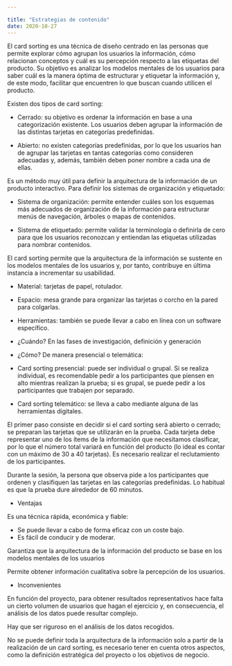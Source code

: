 ```yaml
---

title: "Estrategias de contenido"
date: 2020-10-27
---
```


El card sorting es una técnica de diseño centrado en las personas que permite explorar cómo agrupan los usuarios la información, cómo relacionan conceptos y cuál es su percepción respecto a las etiquetas del
producto. Su objetivo es analizar los modelos mentales de los usuarios para saber cuál es la manera óptima de estructurar y etiquetar la información y, de este modo, facilitar que encuentren lo que buscan cuando utilicen el producto.

Existen dos tipos de card sorting:

- Cerrado: su objetivo es ordenar la información en base a una categorización existente. Los usuarios deben agrupar la información de las distintas tarjetas en categorías predefinidas.

- Abierto: no existen categorías predefinidas, por lo que los usuarios han de agrupar las tarjetas en tantas categorías como consideren adecuadas y, además, también deben poner nombre a cada una de ellas.

Es un método muy útil para definir la arquitectura de la información de un producto interactivo. Para definir los sistemas de organización y etiquetado:

- Sistema de organización: permite entender cuáles son los esquemas más adecuados de organización de la información para estructurar menús de navegación, árboles o mapas de contenidos.

- Sistema de etiquetado: permite validar la terminología o definirla de cero para que los usuarios reconozcan y entiendan las etiquetas utilizadas para nombrar contenidos.

El card sorting permite que la arquitectura de la información se sustente en los modelos mentales
de los usuarios y, por tanto, contribuye en última instancia a incrementar su usabilidad.

* Material: tarjetas de papel, rotulador.

* Espacio: mesa grande para organizar las tarjetas o corcho en la pared para colgarlas.

* Herramientas: también se puede llevar a cabo en línea con un software
específico.

- ¿Cuándo?
En las fases de investigación, definición y generación

- ¿Cómo?
De manera presencial o telemática:

* Card sorting presencial: puede ser individual o grupal. Si se realiza individual, es recomendable pedir a los participantes que piensen en alto mientras realizan la prueba; si es grupal, se puede pedir a los participantes que trabajen por separado.

* Card sorting telemático: se lleva a cabo mediante alguna de las herramientas digitales. 

El primer paso consiste en decidir si el card sorting será abierto o cerrado; se preparan las tarjetas
que se utilizarán en la prueba. Cada tarjeta debe representar uno de los ítems de la información que
necesitamos clasificar, por lo que el número total variará en función del producto (lo ideal es contar con un máximo de 30 a 40 tarjetas). Es necesario realizar el reclutamiento de los participantes. 

Durante la sesión, la persona que observa pide a los participantes que ordenen y clasifiquen las tarjetas en las categorías predefinidas. Lo habitual es que la prueba dure alrededor de 60 minutos.

* Ventajas

Es una técnica rápida, económica y fiable:
- Se puede llevar a cabo de forma eficaz con un coste bajo.
- Es fácil de conducir y de moderar.

Garantiza que la arquitectura de la información del producto se base en los modelos mentales de los usuarios 

Permite obtener información cualitativa sobre la percepción de los usuarios.


* Inconvenientes

En función del proyecto, para obtener resultados representativos hace falta un cierto volumen de usuarios que hagan el ejercicio y, en consecuencia, el análisis de los datos puede resultar complejo.

Hay que ser riguroso en el análisis de los datos recogidos.

No se puede definir toda la arquitectura de la información solo a partir de la realización de un card sorting, es necesario tener en cuenta otros aspectos, como la definición estratégica del proyecto o los objetivos de negocio.